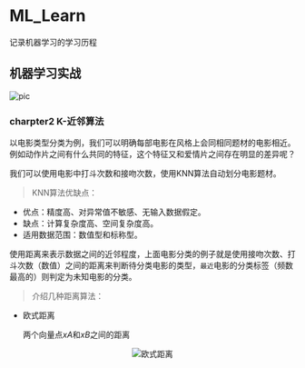 # ML_Learn
记录机器学习的学习历程

## 机器学习实战
![pic][1]

### charpter2 K-近邻算法
以电影类型分类为例，我们可以明确每部电影在风格上会同相同题材的电影相近。例如动作片之间有什么共同的特征，这个特征又和爱情片之间存在明显的差异呢？

我们可以使用电影中打斗次数和接吻次数，使用KNN算法自动划分电影题材。

> KNN算法优缺点：

+ 优点：精度高、对异常值不敏感、无输入数据假定。
+ 缺点：计算复杂度高、空间复杂度高。
+ 适用数据范围：数值型和标称型。

使用距离来表示数据之间的近邻程度，上面电影分类的例子就是使用接吻次数、打斗次数（数值）之间的距离来判断待分类电影的类型，`最近`电影的分类标签（频数最高的）则判定为未知电影的分类。

> 介绍几种距离算法：

+ 欧式距离

    两个向量点*xA*和*xB*之间的距离
<!-- $$d = \sqrt{(xA_0-xB_0)^2+(xA_1-xB_1)^2}$$ -->

<center><img src="https://latex.codecogs.com/gif.latex?d&space;=&space;\sqrt{(xA_0-xB_0)^2&plus;(xA_1-xB_1)^2}" title="欧式距离"/></center>

[1]:  https://tse2-mm.cn.bing.net/th/id/OIP.eV8F2zYO8rfJxx-R8KV9LAHaHa?w=175&h=180&c=7&o=5&dpr=2&pid=1.7    "机器学习书籍图片"